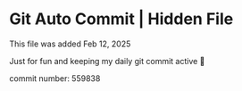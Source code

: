 # Git Auto Commit | Hidden File

This file was added Feb 12, 2025

Just for fun and keeping my daily git commit active 🤪

commit number: 559838
